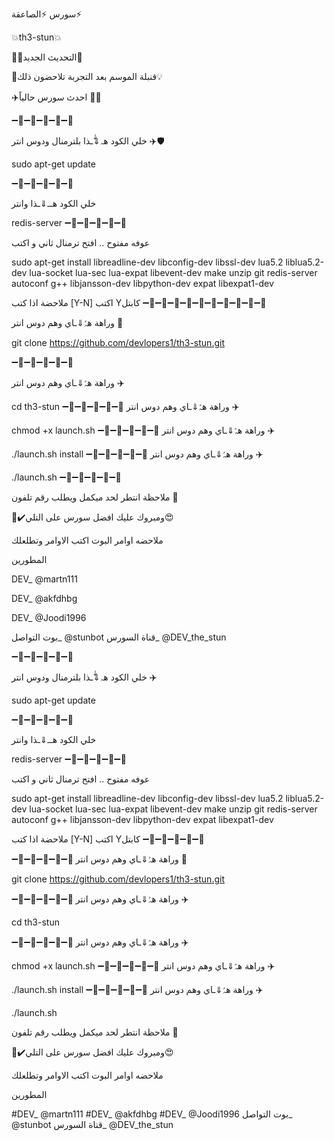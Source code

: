 سورس ⚡️الصاعقة⚡️

💥th3-stun💥

🌟🚀التحديث الجديد🌟

📡قنبلة الموسم بعد التجربة تلاحضون ذلك💡

✈️احدث سورس حالياً 🚀🚀

➖🔹➖🔹➖🔹➖🔹➖🔹

خلي الكود هہ⇓ّٰـذا بلترمنال ودوس انتر ✈️🛡

sudo apt-get update

➖🔹➖🔹➖🔹➖🔹➖🔹

خلي الكود هــ⇓ـذا وانتر

redis-server
➖🔹➖🔹➖🔹➖🔹➖🔹 

عوفه مفتوح .. افتح ترمنال ثاني و اكتب

sudo apt-get install libreadline-dev libconfig-dev libssl-dev lua5.2 liblua5.2-dev lua-socket lua-sec lua-expat libevent-dev make unzip git redis-server autoconf g++ libjansson-dev libpython-dev expat libexpat1-dev

ملاحضة اذا كتب [Y-N] اكتب Yكابتل 
➖🔹➖🔹➖🔹➖🔹➖🔹➖🔹➖🔹➖🔹➖🔹➖🔹

 وراهة هہّٰ⇓ـاي وهم دوس انتر 🚀

git clone https://github.com/devlopers1/th3-stun.git

➖🔹➖🔹➖🔹➖🔹➖🔹

 وراهة هہّٰ⇓ـاي وهم دوس انتر ✈️

cd th3-stun
➖🔹➖🔹➖🔹➖🔹➖🔹
 وراهة هہّٰ⇓ـاي وهم دوس انتر ✈️

chmod +x launch.sh 
➖🔹➖🔹➖🔹➖🔹➖🔹
 وراهة هہّٰ⇓ـاي وهم دوس انتر ✈️

./launch.sh install 
➖🔹➖🔹➖🔹➖🔹➖🔹
 وراهة هہّٰ⇓ـاي وهم دوس انتر ✈️

./launch.sh
➖🔹➖🔹➖🔹➖🔹➖🔹

ملاحظة انتطر لحد ميكمل ويطلب رقم تلفون 📱

🔴✔️ومبروك عليك افضل سورس على التلي😍

ملاحضه اوامر البوت اكتب الاوامر وتطلعلك

المطورين

DEV_ @martn111

DEV_ @akfdhbg

DEV_ @Joodi1996

بوت التواصل_ @stunbot 
قناة السورس_ @DEV_the_stun

➖🔹➖🔹➖🔹➖🔹➖🔹

خلي الكود هہ⇓ّٰـذا بلترمنال ودوس انتر ✈️

sudo apt-get update

➖🔹➖🔹➖🔹➖🔹➖🔹

خلي الكود هــ⇓ـذا وانتر

redis-server
➖🔹➖🔹➖🔹➖🔹➖🔹


عوفه مفتوح .. افتح ترمنال ثاني و اكتب 

sudo apt-get install libreadline-dev libconfig-dev libssl-dev lua5.2 liblua5.2-dev lua-socket lua-sec lua-expat libevent-dev make unzip git redis-server autoconf g++ libjansson-dev libpython-dev expat libexpat1-dev

ملاحضة اذا كتب [Y-N] اكتب Yكابتل
➖🔹➖🔹➖🔹➖🔹➖🔹


➖🔹➖🔹➖🔹➖🔹➖🔹
وراهة هہّٰ⇓ـاي وهم دوس انتر 🚀

git clone https://github.com/devlopers1/th3-stun.git

➖🔹➖🔹➖🔹➖🔹➖🔹
وراهة هہّٰ⇓ـاي وهم دوس انتر ✈️

cd th3-stun

➖🔹➖🔹➖🔹➖🔹➖🔹
وراهة هہّٰ⇓ـاي وهم دوس انتر ✈️

chmod +x launch.sh
➖🔹➖🔹➖🔹➖🔹➖🔹
وراهة هہّٰ⇓ـاي وهم دوس انتر ✈️

./launch.sh install
➖🔹➖🔹➖🔹➖🔹➖🔹
وراهة هہّٰ⇓ـاي وهم دوس انتر ✈️

./launch.sh

ملاحظة انتطر لحد ميكمل ويطلب رقم تلفون 📱

  🔴✔️ومبروك عليك افضل سورس على التلي😍

ملاحضه اوامر البوت اكتب الاوامر وتطلعلك

المطورين 

#DEV_ @martn111
#DEV_ @akfdhbg
#DEV_ @Joodi1996
بوت التواصل_ @stunbot
قناة السورس_ @DEV_the_stun


